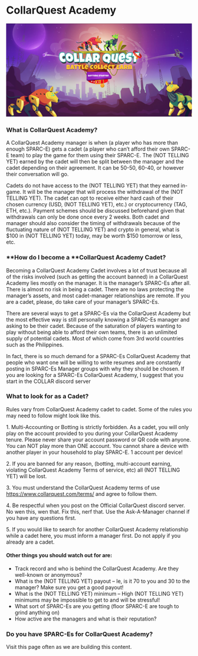 # CollarQuest Academy

![](../../.gitbook/assets/CollarQuest.png)

### What is CollarQuest Academy?

A CollarQuest Academy manager is when (a player who has more than enough SPARC-E) gets a cadet (a player who can’t afford their own SPARC-E team) to play the game for them using their SPARC-E. The (NOT TELLING YET) earned by the cadet will then be split between the manager and the cadet depending on their agreement. It can be 50-50, 60-40, or however their conversation will go.

Cadets do not have access to the (NOT TELLING YET) that they earned in-game. It will be the manager that will process the withdrawal of the (NOT TELLING YET). The cadet can opt to receive either hard cash of their chosen currency (USD, (NOT TELLING YET), etc.) or cryptocurrency (TAG, ETH, etc.). Payment schemes should be discussed beforehand given that withdrawals can only be done once every 2 weeks. Both cadet and manager should also consider the timing of withdrawals because of the fluctuating nature of (NOT TELLING YET) and crypto in general, what is $100 in (NOT TELLING YET) today, may be worth $150 tomorrow or less, etc.

### **How do I become a **CollarQuest Academy **Cadet?**

Becoming a CollarQuest Academy Cadet involves a lot of trust because all of the risks involved (such as getting the account banned) in a CollarQuest Academy lies mostly on the manager. It is the manager’s SPARC-Es after all. There is almost no risk in being a cadet. There are no laws protecting the manager’s assets, and most cadet-manager relationships are remote. If you are a cadet, please, do take care of your manager’s SPARC-Es.

There are several ways to get a SPARC-Es via the CollarQuest Academy but the most effective way is still personally knowing a SPARC-Es manager and asking to be their cadet. Because of the saturation of players wanting to play without being able to afford their own teams, there is an unlimited supply of potential cadets. Most of which come from 3rd world countries such as the Philippines.

In fact, there is so much demand for a SPARC-Es CollarQuest Academy that people who want one will be willing to write resumes and are constantly posting in SPARC-Es Manager groups with why they should be chosen. If you are looking for a SPARC-Es CollarQuest Academy, I suggest that you start in the COLLAR discord server

### **What to look for as a Cadet?**

Rules vary from CollarQuest Academy cadet to cadet. Some of the rules you may need to follow might look like this.

1\. Multi-Accounting or Botting is strictly forbidden. As a cadet, you will only play on the account provided to you during your CollarQuest Academy tenure. Please never share your account password or QR code with anyone. You can NOT play more than ONE account. You cannot share a device with another player in your household to play SPARC-E. 1 account per device!

2\. If you are banned for any reason, (botting, multi-account earning, violating CollarQuest Academy Terms of service, etc) all  (NOT TELLING YET)  will be lost.

3\. You must understand the CollarQuest Academy terms of use https://www.collarquest.com/terms/ and agree to follow them.

4\. Be respectful when you post on the Official CollarQuest discord server. No wen this, wen that. Fix this, nerf that. Use the Ask-A-Manager channel if you have any questions first.

5\. If you would like to search for another CollarQuest Academy relationship while a cadet here, you must inform a manager first. Do not apply if you already are a cadet.

#### **Other things you should watch out for are:**

* Track record and who is behind the CollarQuest Academy. Are they well-known or anonymous?
* What is the (NOT TELLING YET) payout – Ie, is it 70 to you and 30 to the manager? Make sure you get a good payout!
* What is the (NOT TELLING YET) minimum – High (NOT TELLING YET) minimums may be impossible to get to and will be stressful!
* What sort of SPARC-Es are you getting (floor SPARC-E are tough to grind anything on)
* How active are the managers and what is their reputation?

### **Do you have SPARC-Es for CollarQuest Academy?**

Visit this page often as we are building this content.
